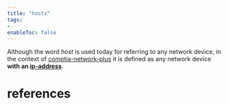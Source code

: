```yaml
---
title: "hosts"
tags:
- 
enableToc: false
---
```


Although the word *host* is used today for referring to any network device, in the context of [comptia-network-plus](notes/comptia-network-plus.md) it is defined as any network device **with an [ip-address](notes/ip-address.md)**.

# references

